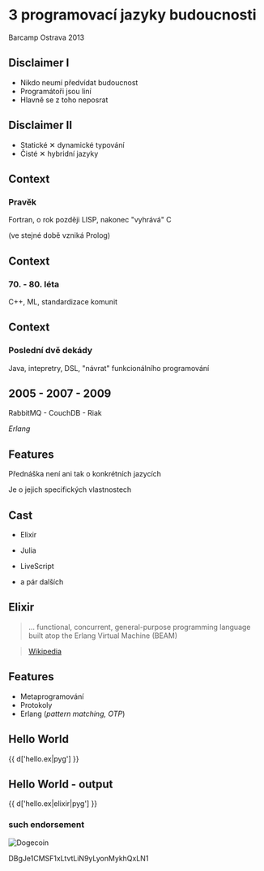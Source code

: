 # 3 programovací jazyky budoucnosti

Barcamp Ostrava 2013


## Disclaimer I

- Nikdo neumí předvídat budoucnost
- Programátoři jsou liní
- Hlavně se z toho neposrat


## Disclaimer II

- Statické ✕ dynamické typování
- Čisté ✕ hybridní jazyky


## Context

### Pravěk

Fortran, o rok později LISP, nakonec "vyhrává" C

(ve stejné době vzniká Prolog)


## Context

### 70. - 80. léta

C++, ML, standardizace komunit


## Context

### Poslední dvě dekády

Java, intepretry, DSL, "návrat" funkcionálního programování


## 2005 - 2007 - 2009

RabbitMQ - CouchDB - Riak

*Erlang*


## Features

Přednáška není ani tak o konkrétních jazycích

Je o jejich specifických vlastnostech


## Cast

- Elixir
- Julia
- LiveScript

- a pár dalších


## Elixir

> ... functional, concurrent, general-purpose programming language built atop the Erlang Virtual Machine (BEAM)

> [Wikipedia](https://en.wikipedia.org/wiki/Elixir_(programming_language))


## Features

- Metaprogramování
- Protokoly
- Erlang (*pattern matching, OTP*)


## Hello World

{{ d['hello.ex|pyg'] }}


## Hello World - output

{{ d['hello.ex|elixir|pyg'] }}


### such endorsement

![Dogecoin](http://static.tumblr.com/ppdj5y9/Ae9mxmxtp/300coin.png 'v rich')

DBgJe1CMSF1xLtvtLiN9yLyonMykhQxLN1
